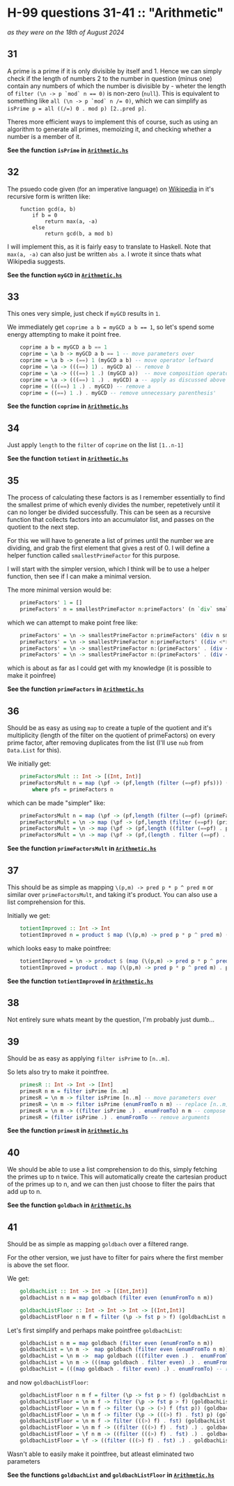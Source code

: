 # H-99 questions 31-41 :: "Arithmetic"
_as they were on the 18th of August 2024_

## 31
A prime is a prime if it is only divisible by itself and 1. Hence we can simply check if the length of numbers 2 to the number in question (minus one) contain any numbers of which the number is divisible by - wheter the length of ``filter (\n -> p `mod` n == 0)`` is non-zero (``null``). This is equivalent to something like ``all (\n -> p `mod` n /= 0)``, which we can simplify as ``isPrime p = all ((/=) 0 . mod p) [2..pred p]``.

Theres more efficient ways to implement this of course, such as using an algorithm to generate all primes, memoizing it, and checking whether a number is a member of it.

**See the function ``isPrime`` in [``Arithmetic.hs``](Arithmetic.hs)**

## 32
The psuedo code given (for an imperative language) on [Wikipedia](https://en.wikipedia.org/wiki/Euclidean_algorithm) in it's recursive form is written like:

```
    function gcd(a, b)
        if b = 0
            return max(a, -a) 
        else
            return gcd(b, a mod b)
```
I will implement this, as it is fairly easy to translate to Haskell. Note that ``max(a, -a)`` can also just be written ``abs a``. I wrote it since thats what Wikipedia suggests.

**See the function ``myGCD`` in [``Arithmetic.hs``](Arithmetic.hs)**

## 33
This ones very simple, just check if ``myGCD`` results in ``1``.

We immediately get ``coprime a b = myGCD a b == 1``, so let's spend some energy attempting to make it point free.

```haskell
    coprime a b = myGCD a b == 1
    coprime = \a b -> myGCD a b == 1 -- move parameters over
    coprime = \a b -> (==) 1 (myGCD a b) -- move operator leftward
    coprime = \a -> (((==) 1) . myGCD a) -- remove b
    coprime = \a -> (((==) 1 .) (myGCD a))  -- move composition operator to (==) 1, turning it from a function of type Int -> Bool to (Int -> Int) -> Int -> Bool (not exact). To remove a we need to make it's type into (Int -> Int -> Int) -> Int -> Bool, which we can do by composing again
    coprime = \a -> (((==) 1 .) . myGCD) a -- apply as discussed above
    coprime = (((==) 1 .) . myGCD) -- remove a
    coprime = ((==) 1 .) . myGCD -- remove unnecessary parenthesis'
```

**See the function ``coprime`` in [``Arithmetic.hs``](Arithmetic.hs)**

## 34
Just apply ``length`` to the ``filter`` of ``coprime`` on the list ``[1..n-1]``

**See the function ``totient`` in [``Arithmetic.hs``](Arithmetic.hs)**

## 35
The process of calculating these factors is as I remember essentially to find the smallest prime of which evenly divides the number, repetetively until it can no longer be divided successfully. This can be seen as a recursive function that collects factors into an accumulator list, and passes on the quotient to the next step. 

For this we will have to generate a list of primes until the number we are dividing, and grab the first element that gives a rest of 0. I will define a helper function called ``smallestPrimeFactor`` for this purpose.

I will start with the simpler version, which I think will be to use a helper function, then see if I can make a minimal version.

The more minimal version would be:
```haskell
    primeFactors' 1 = []
    primeFactors' n = smallestPrimeFactor n:primeFactors' (n `div` smallestPrimeFactor n)
```
which we can attempt to make point free like:
```haskell
    primeFactors' = \n -> smallestPrimeFactor n:primeFactors' (div n smallestPrimeFactor n) -- move parameter over, and move div over
    primeFactors' = \n -> smallestPrimeFactor n:primeFactors' ((div <*> smallestPrimeFactor) n) -- "pass on n"
    primeFactors' = \n -> smallestPrimeFactor n:(primeFactors' . (div <*> smallestPrimeFactor)) n -- compose primeFactors
    primeFactors' = \n -> smallestPrimeFactor n:(primeFactors' . (div <*> smallestPrimeFactor)) n -- compose primeFactors
```
which is about as far as I could get with my knowledge (it is possible to make it poinfree)

**See the function ``primeFactors`` in [``Arithmetic.hs``](Arithmetic.hs)**

## 36
Should be as easy as using ``map`` to create a tuple of the quotient and it's multiplicity (length of the filter on the quotient of primeFactors) on every prime factor, after removing duplicates from the list (I'll use ``nub`` from ``Data.List`` for this).

We initially get:

```haskell
    primeFactorsMult :: Int -> [(Int, Int)]
    primeFactorsMult n = map (\pf -> (pf,length (filter (==pf) pfs))) (nub pfs)
        where pfs = primeFactors n
```

which can be made "simpler" like:

```haskell
    primeFactorsMult n = map (\pf -> (pf,length (filter (==pf) (primeFactors n)))) (nub (primeFactors n)) -- remove where to make code easier to reduce
    primeFactorsMult = \n -> map (\pf -> (pf,length (filter (==pf) (primeFactors n)))) (nub (primeFactors n)) -- move parameters over
    primeFactorsMult = \n -> map (\pf -> (pf,length ((filter (==pf) . primeFactors) n))) ((nub . primeFactors) n) -- compose nub with primeFactors, same for filter
    primeFactorsMult = \n -> map (\pf -> (pf,(length . filter (==pf) . primeFactors) n)) ((nub . primeFactors) n) -- compose length with filter blob
```

**See the function ``primeFactorsMult`` in [``Arithmetic.hs``](Arithmetic.hs)**

## 37

This should be as simple as mapping ``\(p,m) -> pred p * p ^ pred m`` or similar over ``primeFactorsMult``, and taking it's product. You can also use a list comprehension for this.

Initially we get:
```haskell
    totientImproved :: Int -> Int
    totientImproved n = product $ map (\(p,m) -> pred p * p ^ pred m) (primeFactorsMult n)
```
which looks easy to make pointfree:
```haskell
    totientImproved = \n -> product $ (map (\(p,m) -> pred p * p ^ pred m) . primeFactorsMult) n -- move n over, and compose map with the pfMult function
    totientImproved = product . map (\(p,m) -> pred p * p ^ pred m) . primeFactorsMult -- remove n by also composing product with the rest
```

**See the function ``totientImproved`` in [``Arithmetic.hs``](Arithmetic.hs)**

## 38
Not entirely sure whats meant by the question, I'm probably just dumb...

## 39
Should be as easy as applying ``filter isPrime`` to ``[n..m]``.

So lets also try to make it pointfree. 
```haskell
    primesR :: Int -> Int -> [Int]
    primesR n m = filter isPrime [n..m]
    primesR = \n m -> filter isPrime [n..m] -- move parameters over
    primesR = \n m -> filter isPrime (enumFromTo n m) -- replace [n..m] with the function equivalent enumFromTo
    primesR = \n m -> ((filter isPrime .) . enumFromTo) n m -- compose twice to handle both arguments
    primesR = (filter isPrime .) . enumFromTo -- remove arguments
```

**See the function ``primesR`` in [``Arithmetic.hs``](Arithmetic.hs)**

## 40
We should be able to use a list comprehension to do this, simply fetching the primes up to n twice. This will automatically create the cartesian product of the primes up to n, and we can then just choose to filter the pairs that add up to n.

**See the function ``goldbach`` in [``Arithmetic.hs``](Arithmetic.hs)**

## 41
Should be as simple as mapping ``goldbach`` over a filtered range.

For the other version, we just have to filter for pairs where the first member is above the set floor.

We get:
```haskell
    goldbachList :: Int -> Int -> [(Int,Int)]
    goldbachList n m = map goldbach (filter even (enumFromTo n m))

    goldbachListFloor :: Int -> Int -> Int -> [(Int,Int)]
    goldbachListFloor n m f = filter (\p -> fst p > f) (goldbachList n m)
```

Let's first simplify and perhaps make pointfree ``goldbachList``:
```haskell
    goldbachList n m = map goldbach (filter even (enumFromTo n m))
    goldbachList = \n m ->  map goldbach (filter even (enumFromTo n m)) -- move arguments
    goldbachList = \n m ->  map goldbach (((filter even .) .  enumFromTo) n m) -- replace with composition
    goldbachList = \n m -> (((map goldbach . filter even) .) . enumFromTo) n m -- compose further
    goldbachList = (((map goldbach . filter even) .) . enumFromTo) -- remove arguments
```
and now ``goldbachListFloor``:
```haskell
    goldbachListFloor n m f = filter (\p -> fst p > f) (goldbachList n m)
    goldbachListFloor = \n m f -> filter (\p -> fst p > f) (goldbachList n m) -- move arguments
    goldbachListFloor = \n m f -> filter (\p -> (>) f (fst p)) (goldbachList n m) -- flip comparator and make it a function
    goldbachListFloor = \n m f -> filter (\p -> (((>) f) . fst) p) (goldbachList n m) -- partially apply f on >, and compose it with first
    goldbachListFloor = \n m f -> filter (((>) f) . fst) (goldbachList n m) -- remove p
    goldbachListFloor = \n m f -> ((filter (((>) f) . fst) .) . goldbachList) n m -- compose filter with goldbachList
    goldbachListFloor = \f n m -> ((filter (((>) f) . fst) .) . goldbachList) n m -- change order of arguments, because it makes it easier
    goldbachListFloor = \f -> ((filter (((>) f) . fst) .) . goldbachList) -- remove n and m
```
Wasn't able to easily make it pointfree, but atleast eliminated two parameters

**See the functions ``goldbachList`` and ``goldbachListFloor`` in [``Arithmetic.hs``](Arithmetic.hs)**